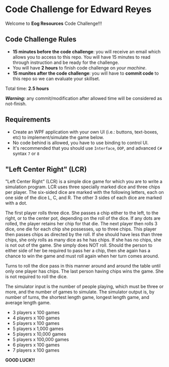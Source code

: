 # Code Challenge for Edward Reyes

Welcome to **Eog Resources** Code Challenge!!!

## Code Challenge Rules
- **15 minutes before the code challenge**: you will receive an email which allows you to access to this repo. You will have 15 minutes to read through instruction and be ready for the challenge.
- You will have **2 hours** to finish code challenge on _your machine_.
- **15 munites after the code challenge**: you will have to **commit code** to this repo so we can evaluate your skillset.

Total time: **2.5 hours**

_**Warning:**_ any commit/modification after allowed time will be considered as not-finish.

## Requirements
- Create an WPF application with your own UI (i.e.: buttons, text-boxes, etc) to implement/simulate the game below.
- No code behind is allowed, you have to use binding to control UI.
- It's recommended that you should use `Interface`, `OOP`, and advanced `C#` syntax `7` or `8`

## "Left Center Right" (LCR)

"Left Center Right" (LCR) is a simple dice game for which you are to write a simulation program. LCR uses three specially marked dice and three chips per player. The six-sided dice are marked with the following letters, each on one side of the dice L, C, and R. The other 3 sides of each dice are marked with a dot.

The first player rolls three dice. She passes a chip either to the left, to the right, or to the center pot, depending on the roll of the dice. If any dots are rolled, the player retains her chip for that die. The next player then rolls 3 dice, one die for each chip she possesses, up to three chips. This player then passes chips as directed by the roll. If she should have less than three chips, she only rolls as many dice as he has chips. If she has no chips, she is not out of the game. She simply does NOT roll. Should the person to either side of her be required to pass her a chip, then she again has a chance to win the game and must roll again when her turn comes around.

Turns to roll the dice pass in this manner around and around the table until only one player has chips. The last person having chips wins the game. She is not required to roll the dice.

The simulator input is the number of people playing, which must be three or more, and the number of games to simulate.  The simulator output is, by number of turns, the shortest length game, longest length game, and average length game.
- 3 players x 100 games
- 4 players x 100 games 
- 5 players x 100 games
- 5 players x 1,000 games
- 5 players x 10,000 games
- 5 players x 100,000 games
- 6 players x 100 games
- 7 players x 100 games

**GOOD LUCK!!**
